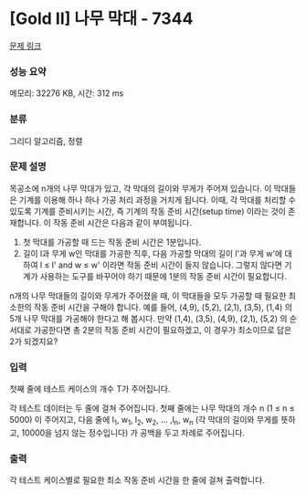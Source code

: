 # [Gold II] 나무 막대 - 7344 

[문제 링크](https://www.acmicpc.net/problem/7344) 

### 성능 요약

메모리: 32276 KB, 시간: 312 ms

### 분류

그리디 알고리즘, 정렬

### 문제 설명

<p>목공소에 n개의 나무 막대가 있고, 각 막대의 길이와 무게가 주어져 있습니다. 이 막대들은 기계를 이용해 하나 하나 가공 처리 과정을 거치게 됩니다. 이때, 각 막대를 처리할 수 있도록 기계를 준비시키는 시간, 즉 기계의 작동 준비 시간(setup time) 이라는 것이 존재합니다. 이 작동 준비 시간은 다음과 같이 부여됩니다.</p>

<ol>
	<li>첫 막대를 가공할 때 드는 작동 준비 시간은 1분입니다.</li>
	<li>길이 l과 무게 w인 막대를 가공한 직후, 다음 가공할 막대의 길이 l'과 무게 w'에 대하여 l ≤ l' and w ≤ w' 이라면 작동 준비 시간이 들지 않습니다. 그렇지 않다면 기계가 사용하는 도구를 바꾸어야 하기 때문에 1분의 작동 준비 시간이 필요합니다.</li>
</ol>

<p>n개의 나무 막대들의 길이와 무게가 주어졌을 때, 이 막대들을 모두 가공할 때 필요한 최소한의 작동 준비 시간을 구해야 합니다. 예를 들어, (4,9), (5,2), (2,1), (3,5), (1,4) 의 5개 나무 막대를 가공해야 한다고 해 봅시다. 만약 (1,4), (3,5), (4,9), (2,1), (5,2) 의 순서대로 가공한다면 총 2분의 작동 준비 시간이 필요하겠고, 이 경우가 최소이므로 답은 2가 되겠지요?</p>

### 입력 

 <p>첫째 줄에 테스트 케이스의 개수 T가 주어집니다.</p>

<p>각 테스트 데이터는 두 줄에 걸쳐 주어집니다. 첫째 줄에는 나무 막대의 개수 n (1 ≤ n ≤ 5000) 이 주어지고, 다음 줄에  l<sub>1</sub>, w<sub>1</sub>, l<sub>2</sub>, w<sub>2</sub>, ... ,l<sub>n</sub>, w<sub>n</sub>  (각 막대의 길이와 무게를 뜻하고, 10000을 넘지 않는 정수입니다) 가 공백을 두고 차례로 주어집니다.</p>

### 출력 

 <p>각 테스트 케이스별로 필요한 최소 작동 준비 시간을 한 줄에 걸쳐 출력합니다.</p>

